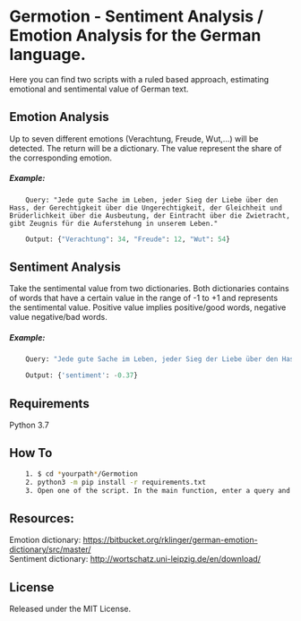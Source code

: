 # Germotion - Sentiment Analysis / Emotion Analysis for the German language.

Here you can find two scripts with a ruled based approach, estimating emotional and sentimental value of German text.

## Emotion Analysis
Up to seven different emotions (Verachtung, Freude, Wut,...) will be detected. The return will be a dictionary. The value represent the share of the corresponding emotion. 
##### Example: 
```
	Query: "Jede gute Sache im Leben, jeder Sieg der Liebe über den Hass, der Gerechtigkeit über die Ungerechtigkeit, der Gleichheit und Brüderlichkeit über die Ausbeutung, der Eintracht über die Zwietracht, gibt Zeugnis für die Auferstehung in unserem Leben."
```
```python
	Output: {"Verachtung": 34, "Freude": 12, "Wut": 54}
```

## Sentiment Analysis
Take the sentimental value from two dictionaries. Both dictionaries contains of words that have a certain value in the range of -1 to +1 and represents the sentimental value. 
Positive value implies positive/good words, negative value negative/bad words. 
##### Example: 
```python
	Query: "Jede gute Sache im Leben, jeder Sieg der Liebe über den Hass, der Gerechtigkeit über die Ungerechtigkeit, der Gleichheit und Brüderlichkeit über die Ausbeutung, der Eintracht über die Zwietracht, gibt Zeugnis für die Auferstehung in unserem Leben."

	Output: {'sentiment': -0.37}
```

## Requirements 
Python 3.7

## How To
```bash
	1. $ cd *yourpath*/Germotion
	2. python3 -m pip install -r requirements.txt
	3. Open one of the script. In the main function, enter a query and run main.
```


## Resources:
Emotion dictionary: https://bitbucket.org/rklinger/german-emotion-dictionary/src/master/ \
Sentiment dictionary: http://wortschatz.uni-leipzig.de/en/download/

## License
Released under the MIT License.



